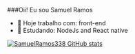 ###Oii! Eu sou Samuel Ramos

- 🔭 Hoje trabalho com: front-end
- 🌱 Estudando: NodeJs and React native

  
[![SamuelRamos338 GitHub stats](https://github-readme-stats.vercel.app/api?username=SamuelRamos338)](https://github.com/anuraghazra/github-readme-stats)

